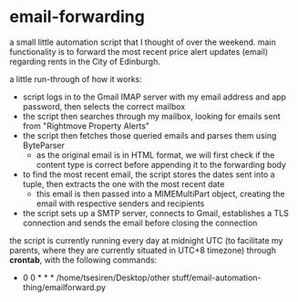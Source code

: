# email-forwarding

a small little automation script that I thought of over the weekend. main functionality is to forward the most recent price alert updates (email) regarding rents in the City of Edinburgh.

a little run-through of how it works:
- script logs in to the Gmail IMAP server with my email address and app password, then selects the correct mailbox
- the script then searches through my mailbox, looking for emails sent from "Rightmove Property Alerts"
- the script then fetches those queried emails and parses them using ByteParser
  - as the original email is in HTML format, we will first check if the content type is correct before appending       it to the forwarding body
- to find the most recent email, the script stores the dates sent into a tuple, then extracts the one with the most recent date
  - this email is then passed into a MIMEMultiPart object, creating the email with respective senders and recipients
- the script sets up a SMTP server, connects to Gmail, establishes a TLS connection and sends the email before closing the connection

the script is currently running every day at midnight UTC (to facilitate my parents, where they are currently situated in UTC+8 timezone) through **crontab**, with the following commands:
- 0 0 * * * /home/tsesiren/Desktop/other stuff/email-automation-thing/emailforward.py
